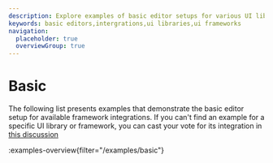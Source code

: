 ```yaml
---
description: Explore examples of basic editor setups for various UI libraries and frameworks
keywords: basic editors,intergrations,ui libraries,ui frameworks
navigation:
  placeholder: true
  overviewGroup: true
---
```


# Basic

The following list presents examples that demonstrate the basic editor setup for available framework integrations. If you can't find an example for a specific UI library or framework, you can cast your vote for its integration in [this discussion](https://github.com/retejs/rete/discussions/635)

:examples-overview{filter="/examples/basic"}
